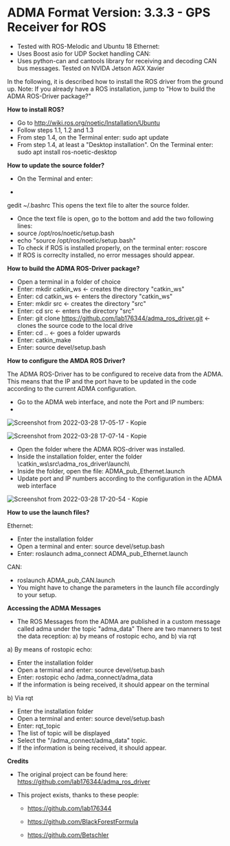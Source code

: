 # ADMA Format Version: 3.3.3 - GPS Receiver for ROS

- Tested with ROS-Melodic and Ubuntu 18
Ethernet:
- Uses Boost asio for UDP Socket handling
CAN:
- Uses python-can and cantools library for receiving and decoding CAN bus messages. Tested on NVIDA Jetson AGX Xavier

In the following, it is described how to install the ROS driver from the ground up. 
Note: If you already have a ROS installation, jump to "How to build the ADMA ROS-Driver package?"

**How to install ROS?**

- Go to http://wiki.ros.org/noetic/Installation/Ubuntu
- Follow steps 1.1, 1.2 and 1.3
- From step 1.4, on the Terminal enter: sudo apt update
- From step 1.4, at least a "Desktop installation". On the Terminal enter: sudo apt install ros-noetic-desktop

**How to update the source folder?**

- On the Terminal and enter: 
- ```
gedit ~/.bashrc
This opens the text file to alter the source folder.
- Once the text file is open, go to the bottom and add the two following lines:
- source /opt/ros/noetic/setup.bash
- echo "source /opt/ros/noetic/setup.bash"
- To check if ROS is installed properly, on the terminal enter: roscore
- If ROS is correclty installed, no error messages should appear. 

**How to build the ADMA ROS-Driver package?**

- Open a terminal in a folder of choice
- Enter: mkdir catkin_ws <- creates the directory "catkin_ws"
- Enter: cd catkin_ws <- enters the directory "catkin_ws"
- Enter: mkdir src <- creates the directory "src"
- Enter: cd src <- enters the directory "src"
- Enter: git clone https://github.com/lab176344/adma_ros_driver.git <- clones the source code to the local drive
- Enter: cd ..  <- goes a folder upwards
- Enter: catkin_make
- Enter: source devel/setup.bash

**How to configure the AMDA ROS Driver?**

The ADMA ROS-Driver has to be configured to receive data from the ADMA. This means that the IP and the port have to be updated in the code according to the current ADMA configuration.

- Go to the ADMA web interface, and note the Port and IP numbers: 
- 
![Screenshot from 2022-03-28 17-05-17 - Kopie](https://user-images.githubusercontent.com/60926891/160432015-a6e6248b-3799-4d77-b101-226315e801bd.png)

![Screenshot from 2022-03-28 17-07-14 - Kopie](https://user-images.githubusercontent.com/60926891/160432024-5577d8b5-18d3-4f0a-8d6e-aed389e82e14.png)

- Open the folder where the ADMA ROS-driver was installed.
- Inside the installation folder, enter the folder \catkin_ws\src\adma_ros_driver\launch\
- Inside the folder, open the file: ADMA_pub_Ethernet.launch
- Update port and IP numbers according to the configuration in the ADMA web interface

![Screenshot from 2022-03-28 17-20-54 - Kopie](https://user-images.githubusercontent.com/60926891/160431840-ae510525-2a5f-41b6-92ef-0c723bd96711.png)


**How to use the launch files?**
  
 Ethernet:
 - Enter the installation folder
 - Open a terminal and enter: source devel/setup.bash
 - Enter: roslaunch adma_connect ADMA_pub_Ethernet.launch
 
 CAN:
 - roslaunch ADMA_pub_CAN.launch
 - You might have to change the parameters in the launch file accordingly to your setup.

**Accessing the ADMA Messages**

 - The ROS Messages from the ADMA are published in a custom message called adma under the topic "adma_data"
 There are two manners to test the data reception: a) by means of rostopic echo, and b) via rqt
 
 a) By means of rostopic echo:
 - Enter the installation folder
 - Open a terminal and enter: source devel/setup.bash
 - Enter: rostopic echo /adma_connect/adma_data
 - If the information is being received, it should appear on the terminal
 
 b) Via rqt
 - Enter the installation folder
 - Open a terminal and enter: source devel/setup.bash
 - Enter: rqt_topic
 - The list of topic will be displayed
 - Select the "/adma_connect/adma_data" topic.
 - If the information is being received, it should appear. 
 
**Credits**
 - The original project can be found here:
 https://github.com/lab176344/adma_ros_driver
 
 - This project exists, thanks to these people:
 
   - https://github.com/lab176344
 
   - https://github.com/BlackForestFormula
 
   - https://github.com/Betschler
 
 
